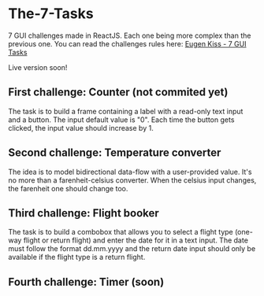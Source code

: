 # The-7-Tasks
7 GUI challenges made in ReactJS. Each one being more complex than the previous one. You can read the challenges rules here: [Eugen Kiss - 7 GUI Tasks](https://eugenkiss.github.io/7guis/tasks/)

Live version soon!

## First challenge: Counter (not commited yet)

The task is to build a frame containing a label with a read-only text input and a button. The input default value is "0". Each time the button gets clicked, the input value should increase by 1.

## Second challenge: Temperature converter

The idea is to model bidirectional data-flow with a user-provided value. It's no more than a farenheit-celsius converter. When the celsius input changes, the farenheit one should change too.

## Third challenge: Flight booker

The task is to build a combobox that allows you to select a flight type (one-way flight or return flight) and enter the date for it in a text input. The date must follow the format dd.mm.yyyy and the return date input should only be available if the flight type is a return flight.

## Fourth challenge: Timer (soon)
